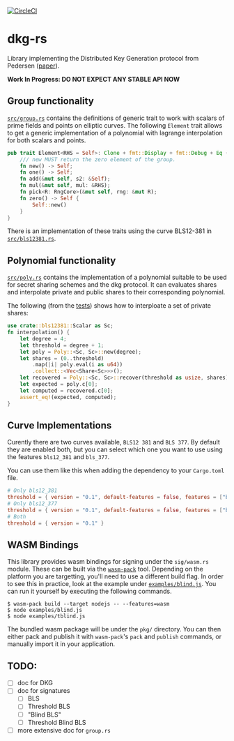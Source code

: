 [![CircleCI](https://circleci.com/gh/nikkolasg/dkg-rs.svg?style=svg)](https://circleci.com/gh/nikkolasg/dkg-rs)
# dkg-rs

Library implementing the Distributed Key Generation protocol from Pedersen
([paper](https://link.springer.com/article/10.1007/s00145-006-0347-3)).

**Work In Progress: DO NOT EXPECT ANY STABLE API NOW**

## Group functionality

[`src/group.rs`](src/group.rs) contains the definitions of generic trait to work
with scalars of prime fields and points on elliptic curves. The following
`Element` trait allows to get a generic implementation of a polynomial with lagrange interpolation for both scalars and points.
```rust
pub trait Element<RHS = Self>: Clone + fmt::Display + fmt::Debug + Eq {
    /// new MUST return the zero element of the group.
    fn new() -> Self;
    fn one() -> Self;
    fn add(&mut self, s2: &Self);
    fn mul(&mut self, mul: &RHS);
    fn pick<R: RngCore>(&mut self, rng: &mut R);
    fn zero() -> Self {
        Self::new()
    }
}
```

There is an implementation of these traits using the curve BLS12-381 in
[`src/bls12381.rs`](src/bls12381.rs).

## Polynomial functionality

[`src/poly.rs`](src/poly.rs) contains the implementation of a polynomial
suitable to be used for secret sharing schemes and the dkg protocol. It can
evaluates shares and interpolate private and public shares to their
corresponding polynomial.

The following (from the [tests](src/poly.rs#L264)) shows how to interploate
a set of private shares:

```rust
use crate::bls12381::Scalar as Sc;
fn interpolation() {
    let degree = 4;
    let threshold = degree + 1;
    let poly = Poly::<Sc, Sc>::new(degree);
    let shares = (0..threshold)
        .map(|i| poly.eval(i as u64))
        .collect::<Vec<Share<Sc>>>();
    let recovered = Poly::<Sc, Sc>::recover(threshold as usize, shares);
    let expected = poly.c[0];
    let computed = recovered.c[0];
    assert_eq!(expected, computed);
}
```

## Curve Implementations

Curently there are two curves available, `BLS12 381` and `BLS 377`. By default they are enabled both, but you can select which one you want to use using
the features `bls12_381` and `bls_377`.

You can use them like this when adding the dependency to your `Cargo.toml` file.

```toml
# Only bls12_381
threshold = { version = "0.1", default-features = false, features = ["bls12_381"] }
# Only bls12_377
threshold = { version = "0.1", default-features = false, features = ["bls12_377"] }
# Both
threshold = { version = "0.1" }
```

## WASM Bindings

This library provides wasm bindings for signing under the `sig/wasm.rs` module. These can be built
via the [`wasm-pack`](https://github.com/rustwasm/wasm-pack) tool. Depending on the platform you are 
targetting, you'll need to use a different build flag. In order to see this in practice, look at the example
under [`examples/blind.js`](./examples/blind.js). You can run it yourself by executing the following commands.

```
$ wasm-pack build --target nodejs -- --features=wasm
$ node examples/blind.js
$ node examples/tblind.js
```

The bundled wasm package will be under the `pkg/` directory. You can then either pack and publish it 
with `wasm-pack`'s `pack` and `publish` commands, or manually import it in your application.

## TODO:

- [ ] doc for DKG
- [ ] doc for signatures
    + [ ] BLS
    + [ ] Threshold BLS
    + [ ] "Blind BLS"
    + [ ] Threshold Blind BLS
- [ ] more extensive doc for `group.rs`
